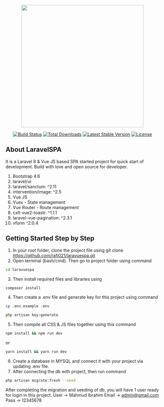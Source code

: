 <p align="center"><a href="https://laravel.com" target="_blank"><img src="https://raw.githubusercontent.com/laravel/art/master/logo-lockup/5%20SVG/2%20CMYK/1%20Full%20Color/laravel-logolockup-cmyk-red.svg" width="400"></a></p>

<p align="center">
<a href="https://travis-ci.org/laravel/framework"><img src="https://travis-ci.org/laravel/framework.svg" alt="Build Status"></a>
<a href="https://packagist.org/packages/laravel/framework"><img src="https://img.shields.io/packagist/dt/laravel/framework" alt="Total Downloads"></a>
<a href="https://packagist.org/packages/laravel/framework"><img src="https://img.shields.io/packagist/v/laravel/framework" alt="Latest Stable Version"></a>
<a href="https://packagist.org/packages/laravel/framework"><img src="https://img.shields.io/packagist/l/laravel/framework" alt="License"></a>
</p>

## About LaravelSPA
It is a Laravel 8 & Vue JS based SPA started project for quick start of development. Build with love and open source for developer. 

1. Bootstrap 4.6
2. laravel/ui
3. laravel/sanctum: ^2.11 
4. intervention/image: ^2.5
5. Vue JS
6. Vuex - State management
7. Vue Router - Route management
8. cxlt-vue2-toastr: ^1.1.1
9. laravel-vue-pagination: ^2.3.1
10. vform ^2.0.4

## Getting Started Step by Step
1. In your root folder, clone the project file using git clone https://github.com/rafi021/laravuespa.git
2. Open terminal (bash/cmd). Then go to project folder using command

```sh
cd laravuespa
```

3. Then install required files and libraries using 

```sh
composer install
```

4. Then create a .env file and generate key for this project using command 

```sh
cp .env.example .env

php artisan key:generate
```

5. Then compile all CSS & JS files together using this command

```sh
npm install && npm run dev
```

or

```sh
yarn install && yarn run dev
```
6. Create a database in MYSQL and connect it with your project via updating .env file.
7. After connecting the db with project, then run command 

```sh
php artisan migrate:fresh --seed
```

After completing the migration and seeding of db, you will have 1 user ready for login in this project. 
User -> Mahmud Ibrahim
Email -> admin@gmail.com
Pass -> 12345678
